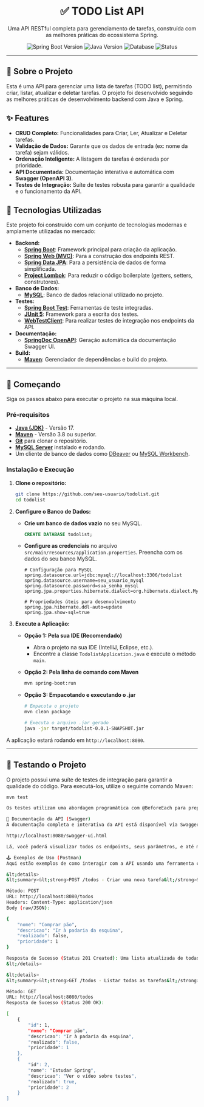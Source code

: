 <h1 align="center">
  ✅ TODO List API
</h1>

<p align="center">
  Uma API RESTful completa para gerenciamento de tarefas, construída com as melhores práticas do ecossistema Spring.
</p>

<p align="center">
  <img src="https://img.shields.io/badge/Spring_Boot-3.3.1-6DB33F?style=for-the-badge&logo=springboot" alt="Spring Boot Version" />
  <img src="https://img.shields.io/badge/Java-17+-ED8B00?style=for-the-badge&logo=openjdk" alt="Java Version" />
  <img src="https://img.shields.io/badge/Database-MySQL-blue?style=for-the-badge&logo=mysql" alt="Database" />
  <img src="https://img.shields.io/badge/Status-Concluído-blue?style=for-the-badge" alt="Status" />
</p>

---

## 📜 Sobre o Projeto

Esta é uma API para gerenciar uma lista de tarefas (TODO list), permitindo criar, listar, atualizar e deletar tarefas. O projeto foi desenvolvido seguindo as melhores práticas de desenvolvimento backend com Java e Spring.

## ✨ Features

-   **CRUD Completo:** Funcionalidades para Criar, Ler, Atualizar e Deletar tarefas.
-   **Validação de Dados:** Garante que os dados de entrada (ex: nome da tarefa) sejam válidos.
-   **Ordenação Inteligente:** A listagem de tarefas é ordenada por prioridade.
-   **API Documentada:** Documentação interativa e automática com **Swagger (OpenAPI 3)**.
-   **Testes de Integração:** Suíte de testes robusta para garantir a qualidade e o funcionamento da API.

## 🚀 Tecnologias Utilizadas

Este projeto foi construído com um conjunto de tecnologias modernas e amplamente utilizadas no mercado:

-   **Backend:**
    -   [**Spring Boot**](https://spring.io/projects/spring-boot): Framework principal para criação da aplicação.
    -   [**Spring Web (MVC)**](https://docs.spring.io/spring-framework/reference/web/webmvc.html): Para a construção dos endpoints REST.
    -   [**Spring Data JPA**](https://spring.io/projects/spring-data-jpa): Para a persistência de dados de forma simplificada.
    -   [**Project Lombok**](https://projectlombok.org/): Para reduzir o código boilerplate (getters, setters, construtores).
-   **Banco de Dados:**
    -   [**MySQL**](https://dev.mysql.com/downloads/): Banco de dados relacional utilizado no projeto.
-   **Testes:**
    -   [**Spring Boot Test**](https://docs.spring.io/spring-boot/docs/current/reference/html/features.html#features.testing): Ferramentas de teste integradas.
    -   [**JUnit 5**](https://junit.org/junit5/): Framework para a escrita dos testes.
    -   [**WebTestClient**](https://docs.spring.io/spring-framework/reference/testing/webtestclient.html): Para realizar testes de integração nos endpoints da API.
-   **Documentação:**
    -   [**SpringDoc OpenAPI**](https://springdoc.org/): Geração automática da documentação Swagger UI.
-   **Build:**
    -   [**Maven**](https://maven.apache.org/): Gerenciador de dependências e build do projeto.

---

## 🏁 Começando

Siga os passos abaixo para executar o projeto na sua máquina local.

### Pré-requisitos

-   [**Java (JDK)**](https://www.oracle.com/java/technologies/downloads/) - Versão 17.
-   [**Maven**](https://maven.apache.org/download.cgi) - Versão 3.8 ou superior.
-   [**Git**](https://git-scm.com/downloads) para clonar o repositório.
-   [**MySQL Server**](https://dev.mysql.com/downloads/) instalado e rodando.
-   Um cliente de banco de dados como [DBeaver](https://dbeaver.io/) ou [MySQL Workbench](https://www.mysql.com/products/workbench/).

### Instalação e Execução

1.  **Clone o repositório:**
    ```sh
    git clone https://github.com/seu-usuario/todolist.git
    cd todolist
    ```

2.  **Configure o Banco de Dados:**
    * **Crie um banco de dados vazio** no seu MySQL.
        ```sql
        CREATE DATABASE todolist;
        ```
    * **Configure as credenciais** no arquivo `src/main/resources/application.properties`. Preencha com os dados do seu banco MySQL.

        ```properties
        # Configuração para MySQL
        spring.datasource.url=jdbc:mysql://localhost:3306/todolist
        spring.datasource.username=seu_usuario_mysql
        spring.datasource.password=sua_senha_mysql
        spring.jpa.properties.hibernate.dialect=org.hibernate.dialect.MySQLDialect

        # Propriedades úteis para desenvolvimento
        spring.jpa.hibernate.ddl-auto=update
        spring.jpa.show-sql=true
        ```

3.  **Execute a Aplicação:**
    * **Opção 1: Pela sua IDE (Recomendado)**
        * Abra o projeto na sua IDE (IntelliJ, Eclipse, etc.).
        * Encontre a classe `TodolistApplication.java` e execute o método `main`.

    * **Opção 2: Pela linha de comando com Maven**
        ```sh
        mvn spring-boot:run
        ```
    * **Opção 3: Empacotando e executando o .jar**
        ```sh
        # Empacota o projeto
        mvn clean package

        # Executa o arquivo .jar gerado
        java -jar target/todolist-0.0.1-SNAPSHOT.jar
        ```

A aplicação estará rodando em `http://localhost:8080`.

---

## 🧪 Testando o Projeto

O projeto possui uma suíte de testes de integração para garantir a qualidade do código. Para executá-los, utilize o seguinte comando Maven:

```sh
mvn test

Os testes utilizam uma abordagem programática com @BeforeEach para preparar um ambiente limpo para cada teste, garantindo que sejam independentes e previsíveis.

📖 Documentação da API (Swagger)
A documentação completa e interativa da API está disponível via Swagger UI. Após iniciar a aplicação, acesse o seguinte endereço no seu navegador:

http://localhost:8080/swagger-ui.html

Lá, você poderá visualizar todos os endpoints, seus parâmetros, e até mesmo testá-los diretamente pelo navegador.

🕹️ Exemplos de Uso (Postman)
Aqui estão exemplos de como interagir com a API usando uma ferramenta como o Postman.

&lt;details>
&lt;summary>&lt;strong>POST /todos - Criar uma nova tarefa&lt;/strong>&lt;/summary>

Método: POST
URL: http://localhost:8080/todos
Headers: Content-Type: application/json
Body (raw/JSON):

{
    "nome": "Comprar pão",
    "descricao": "Ir à padaria da esquina",
    "realizado": false,
    "prioridade": 1
}

Resposta de Sucesso (Status 201 Created): Uma lista atualizada de todas as tarefas.
&lt;/details>

&lt;details>
&lt;summary>&lt;strong>GET /todos - Listar todas as tarefas&lt;/strong>&lt;/summary>

Método: GET
URL: http://localhost:8080/todos
Resposta de Sucesso (Status 200 OK):

[
    {
        "id": 1,
        "nome": "Comprar pão",
        "descricao": "Ir à padaria da esquina",
        "realizado": false,
        "prioridade": 1
    },
    {
        "id": 2,
        "nome": "Estudar Spring",
        "descricao": "Ver o vídeo sobre testes",
        "realizado": true,
        "prioridade": 2
    }
]

